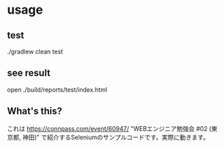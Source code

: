 # usage

## test
./gradlew clean test

## see result
open ./build/reports/test/index.html

## What's this?
これは https://connpass.com/event/60947/ "WEBエンジニア勉強会 #02 (東京都, 神田)" で紹介するSeleniumのサンプルコードです。実際に動きます。

